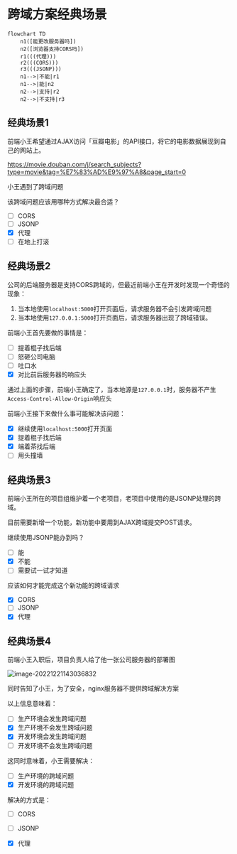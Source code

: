 # 跨域方案经典场景

```mermaid
flowchart TD
    n1([能更改服务器吗])
    n2([浏览器支持CORS吗])
    r1(((代理)))
    r2(((CORS)))
    r3(((JSONP)))
    n1-->|不能|r1
    n1-->|能|n2
    n2-->|支持|r2
    n2-->|不支持|r3
```

## 经典场景1

前端小王希望通过AJAX访问「豆瓣电影」的API接口，将它的电影数据展现到自己的网站上。

https://movie.douban.com/j/search_subjects?type=movie&tag=%E7%83%AD%E9%97%A8&page_start=0

小王遇到了跨域问题

该跨域问题应该用哪种方式解决最合适？

- [ ] CORS
- [ ] JSONP
- [x] 代理
- [ ] 在地上打滚

## 经典场景2

公司的后端服务器是支持CORS跨域的，但最近前端小王在开发时发现一个奇怪的现象：

1. 当本地使用`localhost:5000`打开页面后，请求服务器不会引发跨域问题
2. 当本地使用`127.0.0.1:5000`打开页面后，请求服务器出现了跨域错误。

前端小王首先要做的事情是：

- [ ] 提着棍子找后端
- [ ] 怒砸公司电脑
- [ ] 吐口水
- [x] 对比前后服务器的响应头

通过上面的步骤，前端小王确定了，当本地源是`127.0.0.1`时，服务器不产生`Access-Control-Allow-Origin`响应头

前端小王接下来做什么事可能解决该问题：

- [x] 继续使用`localhost:5000`打开页面
- [x] 提着棍子找后端
- [x] 端着茶找后端
- [ ] 用头撞墙

## 经典场景3

前端小王所在的项目组维护着一个老项目，老项目中使用的是JSONP处理的跨域。

目前需要新增一个功能，新功能中要用到AJAX跨域提交POST请求。

继续使用JSONP能办到吗？

- [ ] 能
- [x] 不能
- [ ] 需要试一试才知道

应该如何才能完成这个新功能的跨域请求

- [x] CORS
- [ ] JSONP
- [x] 代理

## 经典场景4

前端小王入职后，项目负责人给了他一张公司服务器的部署图

![image-20221221143036832](http://mdrs.yuanjin.tech/img/202212211430861.png)

同时告知了小王，为了安全，nginx服务器不提供跨域解决方案

以上信息意味着：

- [ ] 生产环境会发生跨域问题
- [x] 生产环境不会发生跨域问题
- [x] 开发环境会发生跨域问题
- [ ] 开发环境不会发生跨域问题

这同时意味着，小王需要解决：

- [ ] 生产环境的跨域问题
- [x] 开发环境的跨域问题

解决的方式是：

- [ ] CORS
- [ ] JSONP
- [x] 代理

